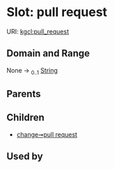 
# Slot: pull request




URI: [kgcl:pull_request](http://w3id.org/kgcl_schema/pull_request)


## Domain and Range

None &#8594;  <sub>0..1</sub> [String](types/String.md)

## Parents


## Children

 *  [change➞pull request](change_pull_request.md)

## Used by

